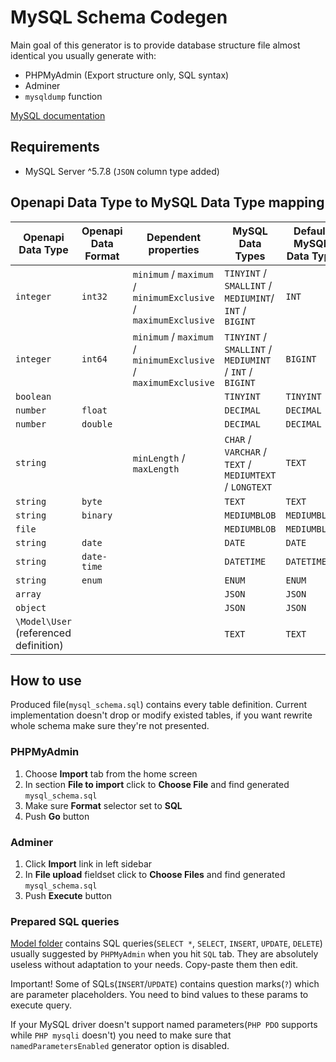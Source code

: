 # MySQL Schema Codegen

Main goal of this generator is to provide database structure file almost identical you usually generate with:

- PHPMyAdmin (Export structure only, SQL syntax)
- Adminer
- `mysqldump` function

[MySQL documentation](https://dev.mysql.com/doc/)

## Requirements

- MySQL Server ^5.7.8 (`JSON` column type added)

## Openapi Data Type to MySQL Data Type mapping

| Openapi Data Type | Openapi Data Format | Dependent properties | MySQL Data Types | Default MySQL Data Type |
| --- | --- | --- | --- | --- |
| `integer` | `int32` | `minimum` / `maximum` / `minimumExclusive` / `maximumExclusive` | `TINYINT` / `SMALLINT` / `MEDIUMINT`/ `INT` / `BIGINT` | `INT` |
| `integer` | `int64` | `minimum` / `maximum` / `minimumExclusive` / `maximumExclusive` | `TINYINT` / `SMALLINT` / `MEDIUMINT` / `INT` / `BIGINT` | `BIGINT` |
| `boolean` | | | `TINYINT` | `TINYINT` |
| `number` | `float` | | `DECIMAL` | `DECIMAL` |
| `number` | `double` | | `DECIMAL` | `DECIMAL` |
| `string` | | `minLength` / `maxLength` | `CHAR` / `VARCHAR` / `TEXT` / `MEDIUMTEXT` / `LONGTEXT` | `TEXT` |
| `string` | `byte` |  | `TEXT` | `TEXT` |
| `string` | `binary` |  | `MEDIUMBLOB` | `MEDIUMBLOB` |
| `file` | |  | `MEDIUMBLOB` | `MEDIUMBLOB` |
| `string` | `date` | | `DATE` | `DATE` |
| `string` | `date-time` | | `DATETIME` | `DATETIME` |
| `string` | `enum` | | `ENUM` | `ENUM` |
| `array` | | | `JSON` | `JSON` |
| `object` | | | `JSON` | `JSON` |
| `\Model\User` (referenced definition) | | | `TEXT` | `TEXT` |

## How to use

Produced file(`mysql_schema.sql`) contains every table definition. Current implementation doesn't drop or modify existed
tables, if you want rewrite whole schema make sure they're not presented.

### PHPMyAdmin

1. Choose **Import** tab from the home screen
2. In section **File to import** click to **Choose File** and find generated `mysql_schema.sql`
3. Make sure **Format** selector set to **SQL**
4. Push **Go** button

### Adminer

1. Click **Import** link in left sidebar
2. In **File upload** fieldset click to **Choose Files** and find generated `mysql_schema.sql`
3. Push **Execute** button

### Prepared SQL queries

[Model folder](./Model) contains SQL queries(`SELECT *`,  `SELECT`, `INSERT`, `UPDATE`,  `DELETE`) usually suggested
by `PHPMyAdmin` when you hit `SQL` tab. They are absolutely useless without adaptation to your needs. Copy-paste them
then edit.

Important! Some of SQLs(`INSERT`/`UPDATE`) contains question marks(`?`) which are parameter placeholders. You need to
bind values to these params to execute query.

If your MySQL driver doesn't support named parameters(`PHP PDO` supports while `PHP mysqli` doesn't) you need to make
sure that `namedParametersEnabled` generator option is disabled.

